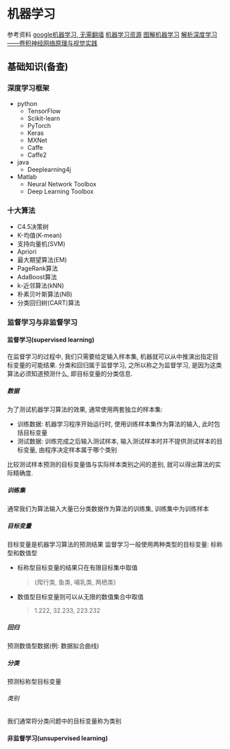 # 机器学习

参考资料
[google机器学习, 无需翻墙](https://developers.google.cn/machine-learning/crash-course/)
[机器学习资源](https://github.com/allmachinelearning/MachineLearning)
[图解机器学习](http://www.r2d3.us/%E5%9C%96%E8%A7%A3%E6%A9%9F%E5%99%A8%E5%AD%B8%E7%BF%92%E7%AC%AC%E4%B8%80%E7%AB%A0/?charset=simplified)
[解析深度学习——卷积神经网络原理与视觉实践](http://lamda.nju.edu.cn/weixs/book/CNN_book.html)

## 基础知识(备查)

### 深度学习框架

* python  
  * TensorFlow
  * Scikit-learn
  * PyTorch
  * Keras
  * MXNet
  * Caffe
  * Caffe2
* java
  * Deeplearning4j
* Matlab
  * Neural Network Toolbox
  * Deep Learning Toolbox

### 十大算法

* C4.5决策树
* K-均值(K-mean)
* 支持向量机(SVM)
* Apriori
* 最大期望算法(EM)
* PageRank算法
* AdaBoost算法
* k-近邻算法(kNN)
* 朴素贝叶斯算法(NB)
* 分类回归树(CART)算法

### 监督学习与非监督学习

#### 监督学习(supervised learning)  

在监督学习的过程中, 我们只需要给定输入样本集, 机器就可以从中推演出指定目标变量的可能结果.
分类和回归属于监督学习, 之所以称之为监督学习, 是因为这类算法必须知道预测什么, 即目标变量的分类信息.

##### 数据

为了测试机器学习算法的效果, 通常使用两套独立的样本集:  

* 训练数据: 机器学习程序开始运行时, 使用训练样本集作为算法的输入, 此时包括目标变量
* 测试数据: 训练完成之后输入测试样本, 输入测试样本时并不提供测试样本的目标变量, 由程序决定样本属于哪个类别

比较测试样本预测的目标变量值与实际样本类别之间的差别, 就可以得出算法的实际精确度.  

##### 训练集

通常我们为算法输入大量已分类数据作为算法的训练集, 训练集中为训练样本

##### 目标变量  

目标变量是机器学习算法的预测结果
监督学习一般使用两种类型的目标变量: 标称型和数值型

* 标称型目标变量的结果只在有限目标集中取值
    > {爬行类, 鱼类, 哺乳类, 两栖类}
* 数值型目标变量则可以从无限的数值集合中取值
    > 1.222, 32.233, 223.232

##### 回归

预测数值型数据(例: 数据拟合曲线)

##### 分类

预测标称型目标变量

###### 类别

我们通常将分类问题中的目标变量称为类别

#### 非监督学习(unsupervised learning)  
